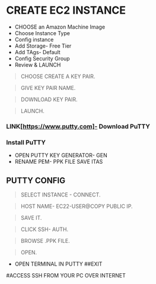 # CREATE EC2 INSTANCE
* CHOOSE an Amazon Machine Image
* Choose Instance Type
* Config instance
* Add Storage- Free Tier
* Add TAgs- Default
* Config Security Group
* Review & LAUNCH
> CHOOSE CREATE A KEY PAIR.

>GIVE KEY PAIR NAME.

>DOWNLOAD KEY PAIR.

>LAUNCH.


### LINK[https://www.putty.com]- Download PuTTY
### Install PuTTY

* OPEN PUTTY KEY GENERATOR- GEN
* RENAME PEM- PPK FILE SAVE ITAS

## PUTTY CONFIG
>SELECT INSTANCE - CONNECT.

>HOST NAME- EC22-USER@COPY PUBLIC IP.

>SAVE IT.

>CLICK SSH- AUTH.

>BROWSE .PPK FILE.

>OPEN.


* OPEN TERMINAL IN PUTTY
##EXIT

#ACCESS SSH FROM YOUR PC OVER INTERNET




